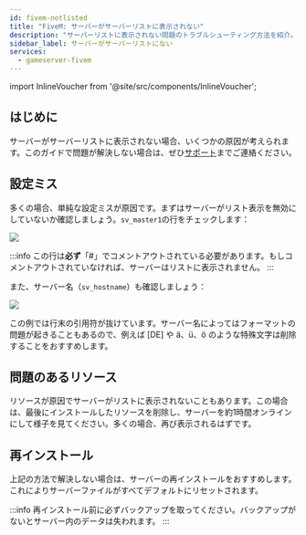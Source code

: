 ```yaml
---
id: fivem-notlisted
title: "FiveM: サーバーがサーバーリストに表示されない"
description: "サーバーリストに表示されない問題のトラブルシューティング方法を紹介。サーバーを正しくリストに表示させるためのポイント → 今すぐチェック"
sidebar_label: サーバーがサーバーリストにない
services:
  - gameserver-fivem
---
```


import InlineVoucher from '@site/src/components/InlineVoucher';

## はじめに

サーバーがサーバーリストに表示されない場合、いくつかの原因が考えられます。このガイドで問題が解決しない場合は、ぜひ[サポート](https://zap-hosting.com/en/customer/support/)までご連絡ください。

<InlineVoucher />

## 設定ミス

多くの場合、単純な設定ミスが原因です。まずはサーバーがリスト表示を無効にしていないか確認しましょう。`sv_master1`の行をチェックします：

![](https://screensaver01.zap-hosting.com/index.php/s/KBH8deTbXxfrWtB/preview)

:::info
この行は**必ず**「#」でコメントアウトされている必要があります。もしコメントアウトされていなければ、サーバーはリストに表示されません。
:::

また、サーバー名（`sv_hostname`）も確認しましょう：

![](https://screensaver01.zap-hosting.com/index.php/s/9KyEj4tNQWRYxdB/preview)

この例では行末の引用符が抜けています。サーバー名によってはフォーマットの問題が起きることもあるので、例えば [DE] や ä、ü、ö のような特殊文字は削除することをおすすめします。

## 問題のあるリソース

リソースが原因でサーバーがリストに表示されないこともあります。この場合は、最後にインストールしたリソースを削除し、サーバーを約1時間オンラインにして様子を見てください。多くの場合、再び表示されるはずです。

## 再インストール

上記の方法で解決しない場合は、サーバーの再インストールをおすすめします。これによりサーバーファイルがすべてデフォルトにリセットされます。

:::info
再インストール前に必ずバックアップを取ってください。バックアップがないとサーバー内のデータは失われます。
:::

<InlineVoucher />